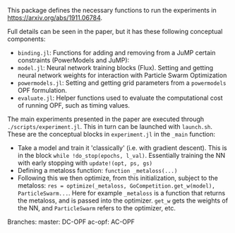 This package defines the necessary functions to run the experiments in https://arxiv.org/abs/1911.06784.

Full details can be seen in the paper, but it has these following conceptual components:
* `binding.jl`: Functions for adding and removing from a JuMP certain constraints (PowerModels and JuMP):
* `model.jl`: Neural network training blocks (Flux). Setting and getting neural network weights for interaction with Particle Swarm Optimization
* `powermodels.jl`: Setting and getting grid parameters from a `powermodels` OPF formulation.
* `evaluate.jl`: Helper functions used to evaluate the computational cost of running OPF, such as timing values.

The main experiments presented in the paper are executed through `./scripts/experiment.jl`.
This in turn can be launched with `launch.sh`.
These are the conceptual blocks in `experiment.jl` in the `_main` function:
* Take a model and train it 'classically' (i.e. with gradient descent). This is in the block `while !do_stop(epochs, l_val)`. Essentially training the NN with
early stopping with `update!(opt, ps, gs)`
* Defining a metaloss function: `function _metaloss(...)`
* Following this we then optimize, from this initialization, subject to the metaloss: `res = optimize(_metaloss, GoCompetition.get_w(model), ParticleSwarm...`. Here for example `_metaloss` is a function that returns the metaloss, and is passed into the optimizer. `get_w` gets the weights of the NN, and `ParticleSwarm` refers to the optimizer, etc.

Branches:
master: DC-OPF
ac-opf: AC-OPF
